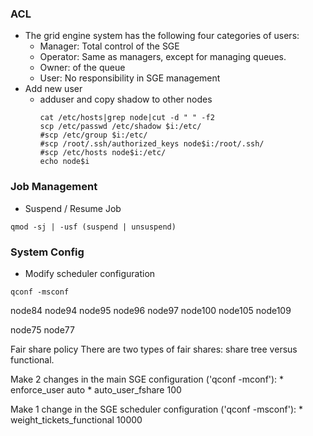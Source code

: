 ### ACL
* The grid engine system has the following four categories of users:
  * Manager: Total control of the SGE
  * Operator: Same as managers, except for managing queues.
  * Owner: of the queue
  * User: No responsibility in SGE management
* Add new user
  * adduser and copy shadow to other nodes
    ```
    cat /etc/hosts|grep node|cut -d " " -f2
    scp /etc/passwd /etc/shadow $i:/etc/ 
    #scp /etc/group $i:/etc/
    #scp /root/.ssh/authorized_keys node$i:/root/.ssh/
    #scp /etc/hosts node$i:/etc/
    echo node$i 
    ```
### Job Management
* Suspend / Resume Job
```
qmod -sj | -usf (suspend | unsuspend)  
```
### System Config
* Modify scheduler configuration
```
qconf -msconf
```


node84 node94 node95 node96 node97 node100 node105 node109


node75 node77    

Fair share policy
There are two types of fair shares: share tree versus functional.

Make 2 changes in the main SGE configuration ('qconf -mconf'): * enforce_user auto * auto_user_fshare 100

Make 1 change in the SGE scheduler configuration ('qconf -msconf'): * weight_tickets_functional 10000

